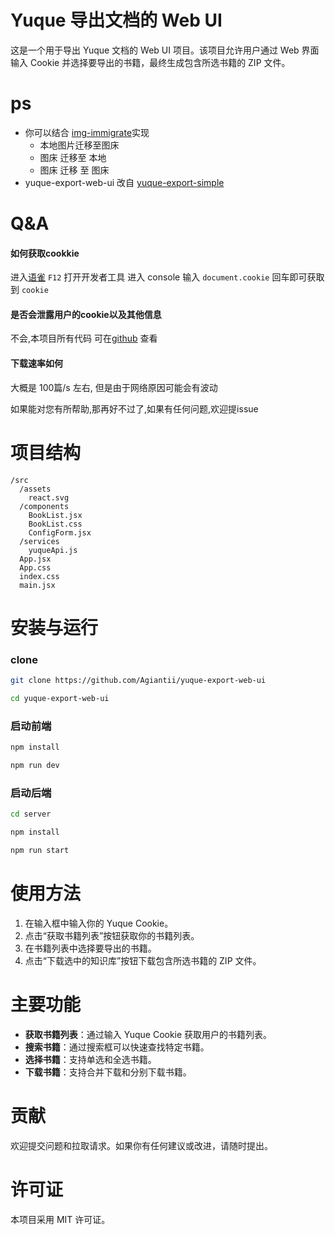 # Yuque 导出文档的 Web UI

这是一个用于导出 Yuque 文档的 Web UI 项目。该项目允许用户通过 Web 界面输入 Cookie 并选择要导出的书籍，最终生成包含所选书籍的 ZIP 文件。


# ps
- 你可以结合 [img-immigrate](https://github.com/Agiantii/img-immigrate.git)实现
  - 本地图片迁移至图床
  - 图床 迁移至 本地
  - 图床 迁移 至 图床
- yuque-export-web-ui 改自 [yuque-export-simple](https://github.com/Agiantii/yuque-export-simple.git)

# Q&A
####  如何获取cookkie

进入[语雀](https://www.yuque.com/dashboard) `F12` 打开开发者工具
进入 console 输入 `document.cookie` 回车即可获取到 `cookie`

####  是否会泄露用户的cookie以及其他信息

不会,本项目所有代码 可在[github](https://github.com/Agiantii/yuque-export-web-ui) 查看

####  下载速率如何
大概是 100篇/s 左右, 但是由于网络原因可能会有波动

如果能对您有所帮助,那再好不过了,如果有任何问题,欢迎提issue

# 项目结构

```
/src
  /assets
    react.svg
  /components
    BookList.jsx
    BookList.css
    ConfigForm.jsx
  /services
    yuqueApi.js
  App.jsx
  App.css
  index.css
  main.jsx
```

# 安装与运行

### clone

```bash
git clone https://github.com/Agiantii/yuque-export-web-ui
```
```bash
cd yuque-export-web-ui
```
### 启动前端

```bash
npm install
```
```bash
npm run dev
```
### 启动后端

```bash
cd server
```
```bash
npm install
```
```bash
npm run start
```


# 使用方法

1. 在输入框中输入你的 Yuque Cookie。
2. 点击“获取书籍列表”按钮获取你的书籍列表。
3. 在书籍列表中选择要导出的书籍。
4. 点击“下载选中的知识库”按钮下载包含所选书籍的 ZIP 文件。

# 主要功能

- **获取书籍列表**：通过输入 Yuque Cookie 获取用户的书籍列表。
- **搜索书籍**：通过搜索框可以快速查找特定书籍。
- **选择书籍**：支持单选和全选书籍。
- **下载书籍**：支持合并下载和分别下载书籍。

# 贡献

欢迎提交问题和拉取请求。如果你有任何建议或改进，请随时提出。

# 许可证

本项目采用 MIT 许可证。
